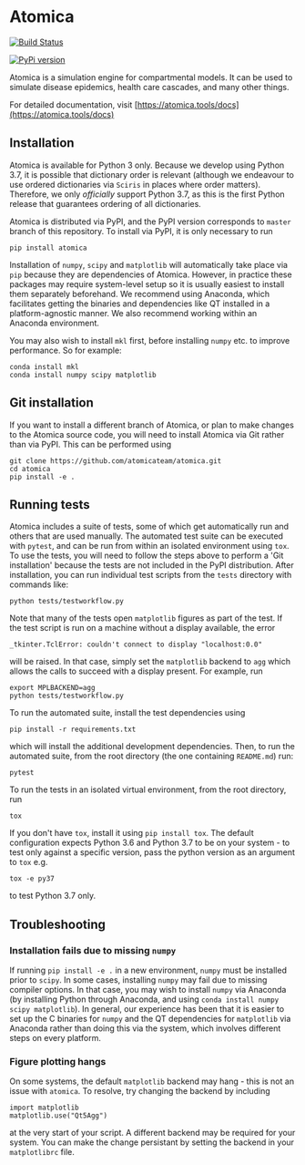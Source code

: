 # Atomica

[![Build Status](https://dev.azure.com/AtomicaTeam/Atomica/_apis/build/status/atomicateam.atomica?branchName=master)](https://dev.azure.com/AtomicaTeam/Atomica/_build/latest?definitionId=1&branchName=master)

[![PyPi version](https://badgen.net/pypi/v/atomica/)](https://pypi.org/project/atomica)

Atomica is a simulation engine for compartmental models. It can be used to simulate disease epidemics, health care cascades, and many other things.

For detailed documentation, visit [https://atomica.tools/docs](https://atomica.tools/docs)

## Installation

Atomica is available for Python 3 only. Because we develop using Python 3.7, it is possible that dictionary order is relevant (although we endeavour to use ordered dictionaries via `Sciris` in places where order matters). Therefore, we only _officially_ support Python 3.7, as this is the first Python release that guarantees ordering of all dictionaries.

Atomica is distributed via PyPI, and the PyPI version corresponds to `master` branch of this repository. To install via PyPI, it is only necessary to run

```
pip install atomica
```

Installation of `numpy`, `scipy` and `matplotlib` will automatically take place via `pip` because they are dependencies of Atomica. However, in practice these packages may require system-level setup so it is usually easiest to install them separately beforehand. We recommend using Anaconda, which facilitates getting the binaries and dependencies like QT installed in a platform-agnostic manner. We also recommend working within an Anaconda environment.

You may also wish to install `mkl` first, before installing `numpy` etc. to improve performance. So for example:

```
conda install mkl
conda install numpy scipy matplotlib
```

## Git installation

If you want to install a different branch of Atomica, or plan to make changes to the Atomica source code, you will need to install Atomica via Git rather than via PyPI. This can be performed using

```
git clone https://github.com/atomicateam/atomica.git
cd atomica
pip install -e .
```

## Running tests

Atomica includes a suite of tests, some of which get automatically run and others that are used manually. The automated test suite can be executed with `pytest`, and can be run from within an isolated environment using `tox`. To use the tests, you will need to follow the steps above to perform a 'Git installation' because the tests are not included in the PyPI distribution. After installation, you can run individual test scripts from the `tests` directory with commands like:

```
python tests/testworkflow.py
```

Note that many of the tests open `matplotlib` figures as part of the test. If the test script is run on a machine without a display available, the error

```
_tkinter.TclError: couldn't connect to display "localhost:0.0"
```

will be raised. In that case, simply set the `matplotlib` backend to `agg` which allows the calls to succeed with a display present. For example, run

```
export MPLBACKEND=agg
python tests/testworkflow.py
```

To run the automated suite, install the test dependencies using

```
pip install -r requirements.txt
```

which will install the additional development dependencies. Then, to run the automated suite, from the root directory (the one containing `README.md`) run:

```
pytest
```

To run the tests in an isolated virtual environment, from the root directory, run

```
tox
```

If you don't have `tox`, install it using `pip install tox`. The default configuration expects Python 3.6 and Python 3.7 to be on your system - to test only against a specific version, pass the python version as an argument to `tox` e.g.

```
tox -e py37
```

to test Python 3.7 only. 

## Troubleshooting

### Installation fails due to missing `numpy`

If running `pip install -e .` in a new environment, `numpy` must be installed prior to `scipy`. In some cases,
installing `numpy` may fail due to missing compiler options. In that case, you may wish to install `numpy` via Anaconda
(by installing Python through Anaconda, and using `conda install numpy scipy matplotlib`). In general, our experience
has been that it is easier to set up the C binaries for `numpy` and the QT dependencies for `matplotlib` via Anaconda
rather than doing this via the system, which involves different steps on every platform.

### Figure plotting hangs

On some systems, the default `matplotlib` backend may hang - this is not an issue with `atomica`. To resolve, try changing the backend by including 

```
import matplotlib
matplotlib.use("Qt5Agg")
```

at the very start of your script. A different backend may be required for your system. You can make the change persistant by setting the backend in your `matplotlibrc` file.
